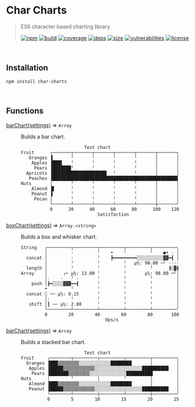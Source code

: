 # Char Charts

> ES6 character based charting library
>
> [![npm][npm]][npm-url]
[![build][build]][build-url]
[![coverage][coverage]][coverage-url]
[![deps][deps]][deps-url]
[![size][size]][size-url]
[![vulnerabilities][vulnerabilities]][vulnerabilities-url]
[![license][license]][license-url]

<br><a name="Installation"></a>

## Installation
```
npm install char-charts
```


<br>

## Functions

<dl>
<dt><a href="docs/barChart.md">barChart(settings)</a> ⇒ <code>Array</code></dt>
<dd><p>Builds a bar chart.</p>
<pre><code class="language-text">                        Test chart
Fruit      ┌───────┬───────┬───────┬───────┬───────┬───────┐
   Oranges ▐       ╵       ╵       ╵       ╵       │       │
    Apples ▐███▌   ╵       ╵       ╵       ╵       │       │
     Pears ▐███████╵       ╵       ╵       ╵       │       │
  Apricots ▐████████████████████▌  ╵       ╵       │       │
   Peaches ▐███████████████████████████████████████████████▌
Nuts       │       ╵       ╵       ╵       ╵       │       │
    Almond ▐▌      ╵       ╵       ╵       ╵       │       │
    Peanut ▐       ╵       ╵       ╵       ╵       │       │
     Pecan │       ╵       ╵       ╵       ╵       │       │
           └───────┴───────┴───────┴───────┴───────┼───────┘
           0      20      40      60      80      100    120
                             Satisfaction
</code></pre>
</dd>
<dt><a href="docs/boxChart.md">boxChart(settings)</a> ⇒ <code>Array.&lt;string&gt;</code></dt>
<dd><p>Builds a box and whisker chart.</p>
<pre><code class="language-text">String   ╭─────────┬─────────┬─────────┬─────────┬─────────╮
         │         ·         ╵    •    ╵         ╵    ●• · │
  concat │         ·         ╵    ┣━━━━━━━━━░░░░░░░░░░▓▓━┫ │
         │         ╵         ╵         ╵   μ½: 90.00 ─╯ ····
  length │         ╵         ╵         ╵         ╵      ┣░▓┫
Array    │      ╭─ μ½: 13.00 ╵         ╵       μ½: 98.00 ─╯│
         │·    ·   ╵ ·       ╵         ╵         ╵         │
    push │┣━░░░░▓▓▓━━┫       ╵         ╵         ╵         │
         •         ╵         ╵         ╵         ╵         │
  concat ░ ── μ½: 0.15       ╵         ╵         ╵         │
         │·        ╵         ╵         ╵         ╵         │
   shift │┃ ── μ½: 2.00      ╵         ╵         ╵         │
         ╰─────────┴─────────┴─────────┴─────────┴─────────╯
         0        20        40        60        80       100
                                Ops/s
</code></pre>
</dd>
<dt><a href="docs/barChart.md">barChart(settings)</a> ⇒ <code>Array</code></dt>
<dd><p>Builds a stacked bar chart.</p>
<pre><code class="language-text">                        Test chart
Fruit     ╭────────┬─────────┬─────────┬─────────┬─────────╮
  Oranges ▐███▒▒▒▒▒▒▒▒░░░░░░░░░░░░████████       │         │
   Apples ▐█████▒▒▒▒▒▒▒▒▒▒▒▒░░░░░░░░░░░░░░░░░░██████████   │
    Pears ▐███████▒▒▒▒▒▒▒▒░░░░░░░░░░░░░░██████████         │
Nuts      │        ╵         │         ╵         │         │
   Almond ▐███▒▒▒▒▒▒▒▒░░░░░░░░░░░░████████       │         │
   Peanut ▐█████▒▒▒▒▒▒▒▒▒▒▒▒░░░░░░░░░░░░░░░░░░██████████   │
          ╰────────┴─────────┼─────────┴─────────┼─────────╯
          0        5        10        15        20        25
</code></pre>
</dd>
</dl>

[npm]: https://img.shields.io/npm/v/char-charts.svg
[npm-url]: https://npmjs.com/package/char-charts
[build]: https://travis-ci.org/DarrenPaulWright/char-charts.svg?branch&#x3D;master
[build-url]: https://travis-ci.org/DarrenPaulWright/char-charts
[coverage]: https://coveralls.io/repos/github/DarrenPaulWright/char-charts/badge.svg?branch&#x3D;master
[coverage-url]: https://coveralls.io/github/DarrenPaulWright/char-charts?branch&#x3D;master
[deps]: https://david-dm.org/DarrenPaulWright/char-charts.svg
[deps-url]: https://david-dm.org/DarrenPaulWright/char-charts
[size]: https://packagephobia.now.sh/badge?p&#x3D;char-charts
[size-url]: https://packagephobia.now.sh/result?p&#x3D;char-charts
[vulnerabilities]: https://snyk.io/test/github/DarrenPaulWright/char-charts/badge.svg?targetFile&#x3D;package.json
[vulnerabilities-url]: https://snyk.io/test/github/DarrenPaulWright/char-charts?targetFile&#x3D;package.json
[license]: https://img.shields.io/github/license/DarrenPaulWright/char-charts.svg
[license-url]: https://npmjs.com/package/char-charts/LICENSE.md

